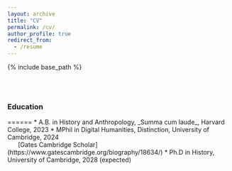 ```yaml
---
layout: archive
title: "CV"
permalink: /cv/
author_profile: true
redirect_from:
  - /resume
---
```


{% include base_path %}

<br><br>

<h3>Education </h3>
======
* A.B. in History and Anthropology, _Summa cum laude_, Harvard College, 2023
* MPhil in Digital Humanities, Distinction, University of Cambridge, 2024
<br> &nbsp;&nbsp;&nbsp;&nbsp;&nbsp; [Gates Cambridge Scholar](https://www.gatescambridge.org/biography/18634/)
* Ph.D in History, University of Cambridge, 2028 (expected)
